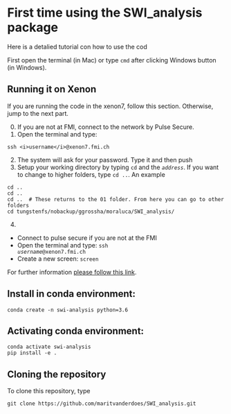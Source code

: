 # First time using the SWI_analysis package
Here is a detalied tutorial con how to use the cod

First open the terminal (in Mac) or type <code>cmd</code> after clicking Windows button (in Windows).

## Running it on Xenon
If you are running the code in the xenon7, follow this section. Otherwise, jump to the next part.

0. If you are not at FMI, connect to the network by Pulse Secure.
1. Open the terminal and type:
  ```
  ssh <i>username</i>@xenon7.fmi.ch
  ```
2. The system will ask for your password. Type it and then push 
3. Setup your working directory by typing <code>cd</code> and the <code><i>address</i></code>. If you want to change to higher folders, type <code>cd ..</code>. An example
  ```
  cd ..
  cd ..
  cd ..  # These returns to the 01 folder. From here you can go to other folders
  cd tungstenfs/nobackup/ggrossha/moraluca/SWI_analysis/
  ```
4. 

- Connect to pulse secure if you are not at the FMI
- Open the terminal and type: <code>ssh <i>username</i>@xenon7.fmi.ch</code>
- Create a new screen: <code>screen</code>

For further information [please follow this link](docs/xenon7.md). 

## Install in conda environment:

```
conda create -n swi-analysis python=3.6
```

## Activating conda environment:

```
conda activate swi-analysis
pip install -e .
```

## Cloning the repository
To clone this repository, type 
```
git clone https://github.com/maritvanderdoes/SWI_analysis.git 
```
